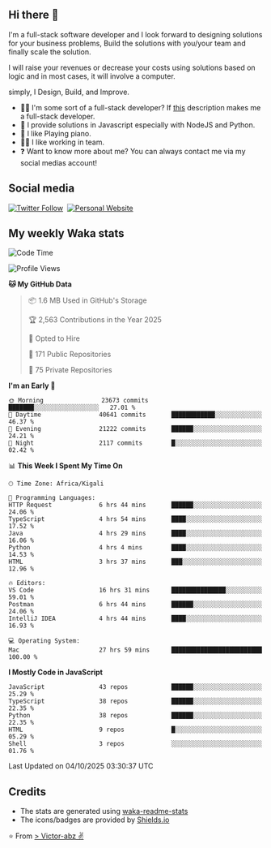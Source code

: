 ## Hi there 👋
I'm a full-stack software developer and I look forward to designing solutions for your business problems, Build the solutions with you/your team and finally scale the solution.

I will raise your revenues or decrease your costs using solutions based on logic and in most cases, it will involve a computer.

simply, I Design, Build, and Improve.

- 👨‍💻 I'm some sort of a full-stack developer? If [this](https://www.w3schools.com/whatis/whatis_fullstack.asp) description makes me a full-stack developer.
- 🌱 I provide solutions in Javascript especially with NodeJS and Python. 
- 🎹 I like Playing piano.
- 👯‍♀️ I like working in team.
- ❓ Want to know more about me? You can always contact me via my social medias account!

## Social media
[![Twitter Follow](https://img.shields.io/twitter/follow/vicky_abz?color=%231DA1F2&label=Twitter&style=for-the-badge&logo=twitter&logoColor=ffffff)](https://twitter.com/vicky_abz)
‎‎ [![Personal Website](https://img.shields.io/static/v1?label=visit&message=victor-abz.com&color=%235F021F&style=for-the-badge)](https://victor-abz.com/)

## My weekly Waka stats
<!--START_SECTION:waka-->
![Code Time](http://img.shields.io/badge/Code%20Time-2%2C118%20hrs%2026%20mins-blue)

![Profile Views](http://img.shields.io/badge/Profile%20Views-0-blue)

**🐱 My GitHub Data** 

> 📦 1.6 MB Used in GitHub's Storage 
 > 
> 🏆 2,563 Contributions in the Year 2025
 > 
> 💼 Opted to Hire
 > 
> 📜 171 Public Repositories 
 > 
> 🔑 75 Private Repositories 
 > 
**I'm an Early 🐤** 

```text
🌞 Morning                23673 commits       ███████░░░░░░░░░░░░░░░░░░   27.01 % 
🌆 Daytime                40641 commits       ████████████░░░░░░░░░░░░░   46.37 % 
🌃 Evening                21222 commits       ██████░░░░░░░░░░░░░░░░░░░   24.21 % 
🌙 Night                  2117 commits        █░░░░░░░░░░░░░░░░░░░░░░░░   02.42 % 
```


📊 **This Week I Spent My Time On** 

```text
🕑︎ Time Zone: Africa/Kigali

💬 Programming Languages: 
HTTP Request             6 hrs 44 mins       ██████░░░░░░░░░░░░░░░░░░░   24.06 % 
TypeScript               4 hrs 54 mins       ████░░░░░░░░░░░░░░░░░░░░░   17.52 % 
Java                     4 hrs 29 mins       ████░░░░░░░░░░░░░░░░░░░░░   16.06 % 
Python                   4 hrs 4 mins        ████░░░░░░░░░░░░░░░░░░░░░   14.53 % 
HTML                     3 hrs 37 mins       ███░░░░░░░░░░░░░░░░░░░░░░   12.96 % 

🔥 Editors: 
VS Code                  16 hrs 31 mins      ███████████████░░░░░░░░░░   59.01 % 
Postman                  6 hrs 44 mins       ██████░░░░░░░░░░░░░░░░░░░   24.06 % 
IntelliJ IDEA            4 hrs 44 mins       ████░░░░░░░░░░░░░░░░░░░░░   16.93 % 

💻 Operating System: 
Mac                      27 hrs 59 mins      █████████████████████████   100.00 % 
```

**I Mostly Code in JavaScript** 

```text
JavaScript               43 repos            ██████░░░░░░░░░░░░░░░░░░░   25.29 % 
TypeScript               38 repos            ██████░░░░░░░░░░░░░░░░░░░   22.35 % 
Python                   38 repos            ██████░░░░░░░░░░░░░░░░░░░   22.35 % 
HTML                     9 repos             █░░░░░░░░░░░░░░░░░░░░░░░░   05.29 % 
Shell                    3 repos             ░░░░░░░░░░░░░░░░░░░░░░░░░   01.76 % 
```




 Last Updated on 04/10/2025 03:30:37 UTC
<!--END_SECTION:waka-->

## Credits
- The stats are generated using [waka-readme-stats](https://github.com/anmol098/waka-readme-stats)
- The icons/badges are provided by [Shields.io](https://shields.io/)

⭐️ From [> Victor-abz ✌](https://victor-abz.com/)
